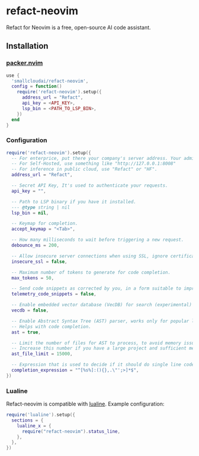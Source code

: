 # refact-neovim

Refact for Neovim is a free, open-source AI code assistant.

## Installation

### [packer.nvim](https://github.com/wbthomason/packer.nvim)

```lua
use {
  'smallcloudai/refact-neovim',
  config = function()
    require('refact-neovim').setup({
      address_url = "Refact",
      api_key = <API_KEY>,
      lsp_bin = <PATH_TO_LSP_BIN>,
    })
  end
}
```

### Configuration

```lua
require('refact-neovim').setup({
  -- For enterprice, put there your company's server address. Your admin should have emailed that to you.
  -- For Self-Hosted, use something like "http://127.0.0.1:8008"
  -- For inference in public cloud, use "Refact" or "HF".
  address_url = "Refact",

  -- Secret API Key, It's used to authenticate your requests.
  api_key = "",

  -- Path to LSP binary if you have it installed.
  --- @type string | nil
  lsp_bin = nil,

  -- Keymap for completion.
  accept_keymap = "<Tab>",

  -- How many milliseconds to wait before triggering a new request.
  debounce_ms = 200,

  -- Allow insecure server connections when using SSL, ignore certificate verification errors. Allows you to use self-signed certificates
  insecure_ssl = false,

  -- Maximum number of tokens to generate for code completion.
  max_tokens = 50,

  -- Send code snippets as corrected by you, in a form suitable to improve model quality.
  telemetry_code_snippets = false,

  -- Enable embedded vector database (VecDB) for search (experimental)
  vecdb = false,

  -- Enable Abstract Syntax Tree (AST) parser, works only for popular languages.
  -- Helps with code completion.
  ast = true,

  -- Limit the number of files for AST to process, to avoid memory issues.
  -- Increase this number if you have a large project and sufficient memory.
  ast_file_limit = 15000,

  -- Expression that is used to decide if it should do single line code completion.
  completion_expression = "^[%s%]:(){},.\"';>]*$",
})
```

### Lualine

Refact-neovim is compatible with [lualine](https://github.com/nvim-lualine/lualine.nvim).
Example configuration:

```lua
require('lualine').setup({
  sections = {
    lualine_x = {
      require("refact-neovim").status_line,
    },
  },
})
